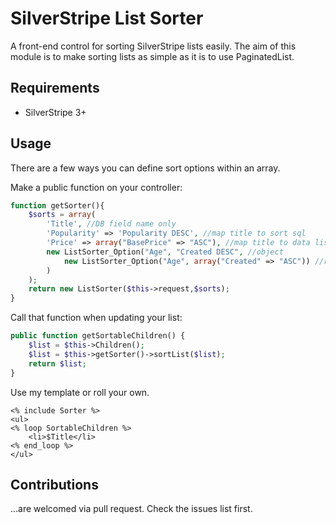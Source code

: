 # SilverStripe List Sorter

A front-end control for sorting SilverStripe lists easily. The aim of this module is to make sorting lists as simple as it is to use PaginatedList.

## Requirements

 * SilverStripe 3+

## Usage

There are a few ways you can define sort options within an array.

Make a public function on your controller:
```php
function getSorter(){
	$sorts = array(
		'Title', //DB field name only
		'Popularity' => 'Popularity DESC', //map title to sort sql
		'Price' => array("BasePrice" => "ASC"), //map title to data list sort
		new ListSorter_Option("Age", "Created DESC", //object
			new ListSorter_Option("Age", array("Created" => "ASC")) //reverse
		)
	);
	return new ListSorter($this->request,$sorts);
}
```

Call that function when updating your list:
```php
public function getSortableChildren() {
	$list = $this->Children();
	$list = $this->getSorter()->sortList($list);
	return $list;
}

```

Use my template or roll your own.

```
<% include Sorter %>
<ul>
<% loop SortableChildren %>
	<li>$Title</li>
<% end_loop %>
</ul>
```

## Contributions

...are welcomed via pull request. Check the issues list first.
